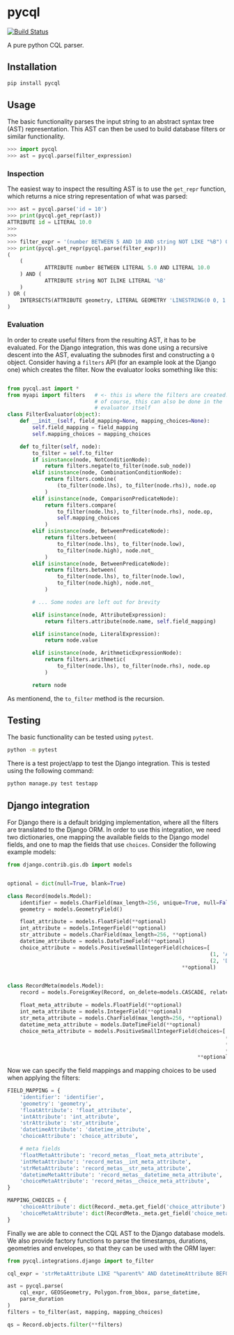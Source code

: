 # pycql

[![Build Status](https://travis-ci.org/EOxServer/pycql.svg?branch=master)](https://travis-ci.org/EOxServer/pycql)

A pure python CQL parser.

## Installation

```bash
pip install pycql
```

## Usage

The basic functionality parses the input string to an abstract syntax tree (AST) representation.
This AST can then be used to build database filters or similar functionality.

```python
>>> import pycql
>>> ast = pycql.parse(filter_expression)
```

### Inspection

The easiest way to inspect the resulting AST is to use the `get_repr` function, which returns a
nice string representation of what was parsed:

```python
>>> ast = pycql.parse('id = 10')
>>> print(pycql.get_repr(ast))
ATTRIBUTE id = LITERAL 10.0
>>>
>>>
>>> filter_expr = '(number BETWEEN 5 AND 10 AND string NOT LIKE "%B") OR INTERSECTS(geometry, LINESTRING(0 0, 1 1))'
>>> print(pycql.get_repr(pycql.parse(filter_expr)))
(
    (
            ATTRIBUTE number BETWEEN LITERAL 5.0 AND LITERAL 10.0
    ) AND (
            ATTRIBUTE string NOT ILIKE LITERAL '%B'
    )
) OR (
    INTERSECTS(ATTRIBUTE geometry, LITERAL GEOMETRY 'LINESTRING(0 0, 1 1)')
)
```

### Evaluation

In order to create useful filters from the resulting AST, it has to be evaluated. For the
Django integration, this was done using a recursive descent into the AST, evaluating the
subnodes first and constructing a `Q` object. Consider having a `filters` API (for an
example look at the Django one) which creates the filter. Now the evaluator looks something
like this:

```python

from pycql.ast import *
from myapi import filters   # <- this is where the filters are created.
                            # of course, this can also be done in the
                            # evaluator itself
class FilterEvaluator(object):
    def __init__(self, field_mapping=None, mapping_choices=None):
        self.field_mapping = field_mapping
        self.mapping_choices = mapping_choices

    def to_filter(self, node):
        to_filter = self.to_filter
        if isinstance(node, NotConditionNode):
            return filters.negate(to_filter(node.sub_node))
        elif isinstance(node, CombinationConditionNode):
            return filters.combine(
                (to_filter(node.lhs), to_filter(node.rhs)), node.op
            )
        elif isinstance(node, ComparisonPredicateNode):
            return filters.compare(
                to_filter(node.lhs), to_filter(node.rhs), node.op,
                self.mapping_choices
            )
        elif isinstance(node, BetweenPredicateNode):
            return filters.between(
                to_filter(node.lhs), to_filter(node.low),
                to_filter(node.high), node.not_
            )
        elif isinstance(node, BetweenPredicateNode):
            return filters.between(
                to_filter(node.lhs), to_filter(node.low),
                to_filter(node.high), node.not_
            )

        # ... Some nodes are left out for brevity

        elif isinstance(node, AttributeExpression):
            return filters.attribute(node.name, self.field_mapping)

        elif isinstance(node, LiteralExpression):
            return node.value

        elif isinstance(node, ArithmeticExpressionNode):
            return filters.arithmetic(
                to_filter(node.lhs), to_filter(node.rhs), node.op
            )

        return node
```

As mentionend, the `to_filter` method is the recursion.

## Testing

The basic functionality can be tested using `pytest`.

```bash
python -m pytest
```

There is a test project/app to test the Django integration. This is tested using the following
command:

```bash
python manage.py test testapp
```


## Django integration

For Django there is a default bridging implementation, where all the filters are translated to the
Django ORM. In order to use this integration, we need two dictionaries, one mapping the available
fields to the Django model fields, and one to map the fields that use `choices`. Consider the
following example models:

```python
from django.contrib.gis.db import models


optional = dict(null=True, blank=True)

class Record(models.Model):
    identifier = models.CharField(max_length=256, unique=True, null=False)
    geometry = models.GeometryField()

    float_attribute = models.FloatField(**optional)
    int_attribute = models.IntegerField(**optional)
    str_attribute = models.CharField(max_length=256, **optional)
    datetime_attribute = models.DateTimeField(**optional)
    choice_attribute = models.PositiveSmallIntegerField(choices=[
                                                                 (1, 'ASCENDING'),
                                                                 (2, 'DESCENDING'),],
                                                        **optional)


class RecordMeta(models.Model):
    record = models.ForeignKey(Record, on_delete=models.CASCADE, related_name='record_metas')

    float_meta_attribute = models.FloatField(**optional)
    int_meta_attribute = models.IntegerField(**optional)
    str_meta_attribute = models.CharField(max_length=256, **optional)
    datetime_meta_attribute = models.DateTimeField(**optional)
    choice_meta_attribute = models.PositiveSmallIntegerField(choices=[
                                                                      (1, 'X'),
                                                                      (2, 'Y'),
                                                                      (3, 'Z')],
                                                             **optional)
```

Now we can specify the field mappings and mapping choices to be used when applying the filters:

```python
FIELD_MAPPING = {
    'identifier': 'identifier',
    'geometry': 'geometry',
    'floatAttribute': 'float_attribute',
    'intAttribute': 'int_attribute',
    'strAttribute': 'str_attribute',
    'datetimeAttribute': 'datetime_attribute',
    'choiceAttribute': 'choice_attribute',

    # meta fields
    'floatMetaAttribute': 'record_metas__float_meta_attribute',
    'intMetaAttribute': 'record_metas__int_meta_attribute',
    'strMetaAttribute': 'record_metas__str_meta_attribute',
    'datetimeMetaAttribute': 'record_metas__datetime_meta_attribute',
    'choiceMetaAttribute': 'record_metas__choice_meta_attribute',
}

MAPPING_CHOICES = {
    'choiceAttribute': dict(Record._meta.get_field('choice_attribute').choices),
    'choiceMetaAttribute': dict(RecordMeta._meta.get_field('choice_meta_attribute').choices),
}
```

Finally we are able to connect the CQL AST to the Django database models. We also provide factory
functions to parse the timestamps, durations, geometries and envelopes, so that they can be used
with the ORM layer:

```python
from pycql.integrations.django import to_filter

cql_expr = 'strMetaAttribute LIKE "%parent%" AND datetimeAttribute BEFORE 2000-01-01T00:00:01Z'

ast = pycql.parse(
    cql_expr, GEOSGeometry, Polygon.from_bbox, parse_datetime,
    parse_duration
)
filters = to_filter(ast, mapping, mapping_choices)

qs = Record.objects.filter(**filters)
```
